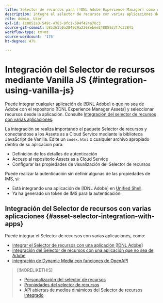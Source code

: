```yaml
---
title: Selector de recursos para [!DNL Adobe Experience Manager] como un [!DNL Cloud Service]
description: Integre el selector de recursos con varias aplicaciones de Adobe, que no sean de Adobe y de terceros.
role: Admin, User
exl-id: 1c0051a3-549c-4783-9fc1-594f424a70c3
source-git-commit: b85363b0a284929a2308ebee24888937f7c32841
workflow-type: tm+mt
source-wordcount: '176'
ht-degree: 47%

---
```


# Integración del Selector de recursos mediante Vanilla JS {#integration-using-vanilla-js}

Puede integrar cualquier aplicación de [!DNL Adobe] o que no sea de Adobe con el repositorio [!DNL Experience Manager Assets] y seleccionar recursos desde la aplicación. Consulte [Integración del selector de recursos con varias aplicaciones](#asset-selector-integration-with-apps).

La integración se realiza importando el paquete Selector de recursos y conectándose a los Assets as a Cloud Service mediante la biblioteca JavaScript de Vanilla. Edite un `index.html` o cualquier archivo apropiado dentro de su aplicación para:

* Definición de los detalles de autenticación
* Acceso al repositorio Assets as a Cloud Service
* Configurar las propiedades de visualización del Selector de recursos

Puede realizar la autenticación sin definir algunas de las propiedades de IMS, si:

* Está integrando una aplicación de [!DNL Adobe] en [Unified Shell](https://experienceleague.adobe.com/docs/experience-manager-cloud-service/content/overview/aem-cloud-service-on-unified-shell.html?lang=es).
* Ya ha generado un token de IMS para la autenticación.

## Integración del Selector de recursos con varias aplicaciones {#asset-selector-integration-with-apps}

Puede integrar el Selector de recursos con varias aplicaciones, como:

* [Integrar el Selector de recursos con una aplicación  [!DNL Adobe] ](/help/assets/integrate-asset-selector-adobe-app.md)
* [Integración del Selector de recursos con una aplicación que no sea de Adobe](/help/assets/integrate-asset-selector-non-adobe-app.md)
* [Integración de Dynamic Media con funciones de OpenAPI](/help/assets/integrate-asset-selector-dynamic-media-open-api.md)


>[!MORELIKETHIS]
>
>* [Personalización del selector de recursos](/help/assets/asset-selector-customization.md)
>* [Propiedades del selector de recursos](/help/assets/asset-selector-properties.md)
>* [API abiertas de medios dinámicos del Selector de recursos integrado](/help/assets/integrate-asset-selector-dynamic-media-open-api.md)
